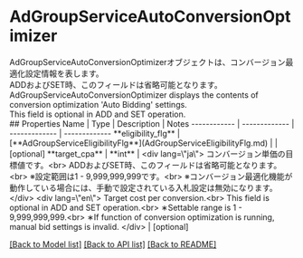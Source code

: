 # AdGroupServiceAutoConversionOptimizer

<div lang=\"ja\"> AdGroupServiceAutoConversionOptimizerオブジェクトは、コンバージョン最適化設定情報を表します。<br> ADDおよびSET時、このフィールドは省略可能となります。 </div> <div lang=\"en\"> AdGroupServiceAutoConversionOptimizer displays the contents of conversion optimization 'Auto Bidding' settings.<br> This field is optional in ADD and SET operation. </div> 
## Properties
Name | Type | Description | Notes
------------ | ------------- | ------------- | -------------
**eligibility_flg** | [**AdGroupServiceEligibilityFlg**](AdGroupServiceEligibilityFlg.md) |  | [optional] 
**target_cpa** | **int** | &lt;div lang&#x3D;\&quot;ja\&quot;&gt; コンバージョン単価の目標値です。&lt;br&gt; ADDおよびSET時、このフィールドは省略可能となります。&lt;br&gt; ※設定範囲は1 - 9,999,999,999です。&lt;br&gt; ※コンバージョン最適化機能が動作している場合には、手動で設定されている入札設定は無効になります。 &lt;/div&gt; &lt;div lang&#x3D;\&quot;en\&quot;&gt; Target cost per conversion.&lt;br&gt; This field is optional in ADD and SET operation.&lt;br&gt; ∗Settable range is 1 - 9,999,999,999.&lt;br&gt; ∗If function of conversion optimization is running, manual bid settings is invalid. &lt;/div&gt;  | [optional] 

[[Back to Model list]](../README.md#documentation-for-models) [[Back to API list]](../README.md#documentation-for-api-endpoints) [[Back to README]](../README.md)


